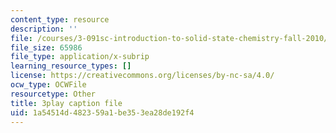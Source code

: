 ```yaml
---
content_type: resource
description: ''
file: /courses/3-091sc-introduction-to-solid-state-chemistry-fall-2010/1a54514d482359a1be353ea28de192f4_FVzaznYPCes.vtt
file_size: 65986
file_type: application/x-subrip
learning_resource_types: []
license: https://creativecommons.org/licenses/by-nc-sa/4.0/
ocw_type: OCWFile
resourcetype: Other
title: 3play caption file
uid: 1a54514d-4823-59a1-be35-3ea28de192f4
---
```

